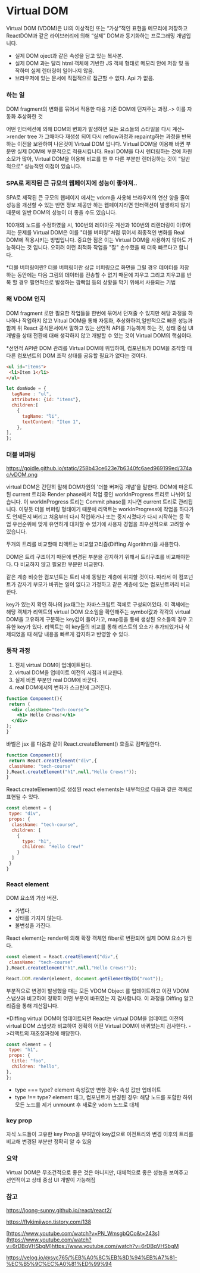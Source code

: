 # Virtual DOM
Virtual DOM (VDOM)은 UI의 이상적인 또는 “가상”적인 표현을 메모리에 저장하고 ReactDOM과 같은 라이브러리에 의해 “실제” DOM과 동기화하는 프로그래밍 개념입니다. 

- 실제 DOM oject과 같은 속성을 담고 있는 복사본. 
- 실제 DOM 과는 달리  html 객체에 기반한 JS 객체 형태로 메모리 안에 저장 및 동작하며 실제 렌더링이 일어나지 않음.
- 브라우저에 있는 문서에 직접적으로 접근할 수 없다. Api 가 없음.
### 하는 일 
DOM fragment의 변화를 묶어서 적용한 다음 기존 DOM에 던져주는 과정.-> 이를 자동화 추상화한 것 

어떤 인터렉션에 의해 DOM의 변화가 발생하면 모든 요소들의 스타일을 다시 계산->render tree 가 그때마다 재생성 되어 다시 reflow과정과 repaintg하는 과정을 반복하는 이전을 보완하여 나온것이 Virtual DOM 입니다. Virtual DOM을 이용해 바뀐 부분만 실제 DOM에 부분적으로 적용시킵니다. Real DOM을 다시 렌더링하는 것에 자원 소모가 많아, Virtual DOM을 이용해 비교를 한 후 다른 부분만 렌더링하는 것이 “일반적으로” 성능적인 이점이 있습니다. 
### SPA로 제작된 큰 규모의 웹페이지에 성능이 좋아져..
SPA로 제작된 큰 규모의 웹페이지 에서는 vdom을 사용해 브라우저의 연산 양을 줄여 성능을 개선할 수 있는 반면 정보 제공만 하는 웹페이지라면 인터랙션이 발생하지 않기 때문에 일반 DOM의 성능이 더 좋을 수도 있습니다. 


100개의 노드를 수정하였을 시, 100번의 레이아웃 계산과 100번의 리렌더링이 이루어지는 문제를 Virtual DOM은 이를 "더블 버퍼링"처럼 묶어서 최종적인 변화를 Real DOM에 적용시키는 방법입니다.
중요한 점은 이는 Virtual DOM을 사용하지 않아도 가능하다는 것 입니다. 오히려 이런 최적화 작업을 "잘" 손수했을 때 더욱 빠르다고 합니다.

*더블 버퍼링이란?
더블 버퍼링이란 싱글 버퍼링으로 화면을 그릴 경우 데이터를 저장하는 동안에는 다음 그림의 데이터를 전송할 수 없기 때문에 지우고 그리고 지우고를 반복 할 경우 필연적으로 발생하는 깜빡임 등의 상황을 막기 위해서 사용되는 기법

  ### 왜 VDOM 인지 
DOM fragment 로만 필요한 작업들을 한번에 묶어서 던져줄 수 있지만 해당 과정을 하나하나 작업하지 않고 Vitual DOM을 통해 자동화, 추상화하여,일반적으로 빠른 성능과 함께 위 React 공식문서에서 말하고 있는 선언적 API를 가능하게 하는 것, 상태 중심 UI 개발을 상태 전환에 대해 생각하지 않고 개발할 수 있는 것이 Virtual DOM의 핵심이다.

*선언적 API란 DOM 관리를 Virtual DOM에 위임하여, 컴포넌트가 DOM을 조작할 때 다른 컴포넌트의 DOM 조작 상태를 공유할 필요가 없다는 것이다.


 ```html
<ul id="items">
  <li>Item 1</li>
</ul>
```
  
  ```js
  let domNode = {
    tagName : "ul",
    attributes: {id: "items"},
    children:[
      {
        tagName: "li",
        textContent: "Item 1",
      },
  ],
  };
  ```


### 더블 버퍼링 
https://goidle.github.io/static/258b43ce623e7b6340fc6aed969199ed/374ac/vDOM.png

virtual DOM은 간단히 말해 DOM차원의 '더블 버퍼링 개념'을 말한다.
DOM에 마운트된 current 트리와 Render phase에서 작업 중인 workInProgress 트리로 나뉘어 있습니다. 이 workInProgress 트리는 Commit phase를 지나면 current 트리로 관리됩니다. 이렇듯 더블 버퍼링 형태이기 때문에 리액트는 workInProgress에 작업을 하다가도 언제든지 버리고 처음부터 다시 작업하거나 또는 중지시켰다가 다시 시작하는 등 작업 우선순위에 맞게 유연하게 대처할 수 있기에 사용자 경험을 최우선적으로 고려할 수 있습니다.


두개의 트리를 비교할때 리액트는 비교알고리즘(Diffing Algorithm)을 사용한다.

DOM은 트리 구조이기 때문에 변경된 부분을 감지하기 위해서 트리구조를 비교해야한다.
다 비교하지 않고 필요한 부분만 비교한다.

같은 계층
비슷한 컴포넌트는 트리 내에 동일한 계층에 위치할 것이다. 따라서 이 컴포넌트가 갑자기 부모가 바뀌는 일이 없다고 가정하고 같은 계층에 있는 컴포넌트끼리 비교한다.

key가 있는지 확인
하나의 jsx태그는 자바스크립트 객체로 구성되어있다.
이 객체에는 해당 객체가 리액트의 virtual DOM 요소임을 확인해주는 symbol값과 각각의 virtual DOM을 고유하게 구분하는 key값이 들어가고, map등을 통해 생성된 요소들의 경우 고유한 key가 있다. 리액트는 이 key들의 비교를 통해 리스트의 요소가 추가되었거나 삭제되었을 때 해당 내용을 빠르게 감지하고 반영할 수 있다.



### 동작 과정 
1. 전체 virtual DOM이 업데이트된다.
2. virtual DOM을 업데이트 이전의 시점과 비교한다.
3. 실제 바뀐 부분만 real DOM에 바꾼다.
4. real DOM에서의 변화가 스크린에 그려진다.
   
```jsx
function Component(){
 return (
  <div className="tech-course">
    <h1> Hello Crews!</h1>
  </div>
);
}
```
바벨은 jsx 를 다음과 같이 React.createElement() 호출로 컴파일한다.
```js
function Component(){
 return React.creatElement("div",{
 className: "tech-course"
},React.createElement("h1",null,"Hello Crews!"));
}
```
 React.createElement()로 생성된 react elements는 내부적으로 다음과 같은 객체로 표현될 수 있다.
```js
const element = {
 type: "div",
 props: {
  className: "tech-course",
  children: [
    {
      type: "h1",
      children: "Hello Crew!"
    }
  ]
 }
}
```
### React element
DOM 요소의 가상 버전. 
- 가볍다.
- 상태를 가지지 않는다.
-  불변성을 가진다.

React element는 render에 의해 확장 객체인 fiber로 변환되어 실제 DOM 요소가 된다.
```js
const element = React.creatElement("div",{
 className: "tech-course"
},React.createElement("h1",null,"Hello Crews!"));

React.DOM.render(element, document.getElementByID("root"));
```
부분적으로 변경이 발생했을 때는 모든 VDOM Object 를 업데이트하고 이전 VDOM 스냅샷과 비교하여 정확히 어떤 부분이 바뀌였는 지 검사합니다. 이 과정을 Diffing 알고리즘을 통해 계산됩니다. 

*Diffing
virtual DOM이 업데이트되면 React는 virtual DOM을 업데이트 이전의 virtual DOM 스냅샷과 비교하여 정확히 어떤 Virtual DOM이 바뀌었는지 검사한다. ->리액트의 재조정과정에 해당한다.
```js
const element = {
 type: "h1",
 props: {
  title: "foo",
  children: "hello",
},
};
```
- type === type?  element 속성값만 변한 경우: 속성 값만 업데이트
- type !== type? element 태그, 컴포넌트가 변경된 경우: 해당 노드를 포함한 하위 모든 노드를 제거 unmount 후 새로운 vdom 노드로 대체
### key prop
 자식 노드들이 고유한 key Prop을 부여받아 key값으로 이전트리와 변경 이후의 트리를 비교해 변경된 부분만 정확히 알 수 있음

### 요약
Virtual DOM은 무조건적으로 좋은 것은 아니지만, 대체적으로 좋은 성능을 보여주고 선언적이고 상태 중심 UI 개발이 가능해짐

### 참고
https://joong-sunny.github.io/react/react2/

https://flykimjiwon.tistory.com/138

[https://www.youtube.com/watch?v=PN_WmsgbQCo&t=243s](https://www.youtube.com/watch?v=6rDBqVHSbgM)https://www.youtube.com/watch?v=6rDBqVHSbgM

https://velog.io/@syc765/%EB%A0%8C%EB%8D%94%EB%A7%81-%EC%B5%9C%EC%A0%81%ED%99%94
